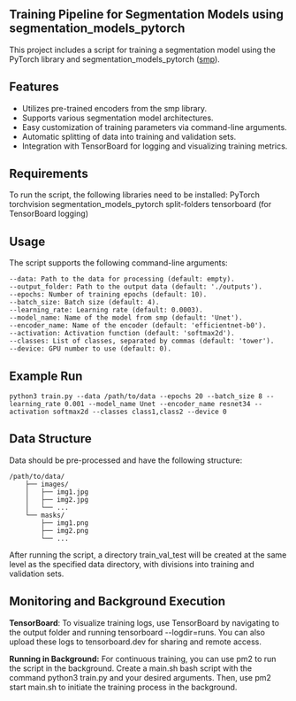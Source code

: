 ## Training Pipeline for Segmentation Models using segmentation_models_pytorch

This project includes a script for training a segmentation model using the PyTorch library and segmentation_models_pytorch ([smp](https://github.com/qubvel/segmentation_models.pytorch)).

## Features
 - Utilizes pre-trained encoders from the smp library.
 - Supports various segmentation model architectures.
 - Easy customization of training parameters via command-line arguments.
 - Automatic splitting of data into training and validation sets.
 - Integration with TensorBoard for logging and visualizing training metrics.

## Requirements

To run the script, the following libraries need to be installed:
    PyTorch
    torchvision
    segmentation_models_pytorch
    split-folders
    tensorboard (for TensorBoard logging)

## Usage

The script supports the following command-line arguments:

    --data: Path to the data for processing (default: empty).
    --output_folder: Path to the output data (default: './outputs').
    --epochs: Number of training epochs (default: 10).
    --batch_size: Batch size (default: 4).
    --learning_rate: Learning rate (default: 0.0003).
    --model_name: Name of the model from smp (default: 'Unet').
    --encoder_name: Name of the encoder (default: 'efficientnet-b0').
    --activation: Activation function (default: 'softmax2d').
    --classes: List of classes, separated by commas (default: 'tower').
    --device: GPU number to use (default: 0).

## Example Run

```
python3 train.py --data /path/to/data --epochs 20 --batch_size 8 --learning_rate 0.001 --model_name Unet --encoder_name resnet34 --activation softmax2d --classes class1,class2 --device 0
```

## Data Structure

Data should be pre-processed and have the following structure:
```
/path/to/data/
    ├── images/
    │   ├── img1.jpg
    │   ├── img2.jpg
    │   └── ...
    └── masks/
        ├── img1.png
        ├── img2.png
        └── ...
```
After running the script, a directory train_val_test will be created at the same level as the specified data directory, with divisions into training and validation sets.

## Monitoring and Background Execution

**TensorBoard**: To visualize training logs, use TensorBoard by navigating to the output folder and running tensorboard --logdir=runs. You can also upload these logs to tensorboard.dev for sharing and remote access.

**Running in Background:** For continuous training, you can use pm2 to run the script in the background. Create a main.sh bash script with the command python3 train.py and your desired arguments. Then, use pm2 start main.sh to initiate the training process in the background.